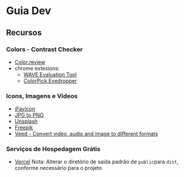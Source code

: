 # Guia Dev

## Recursos

### Colors - Contrast Checker

- [Color.review](https://color.review/)
- chrome extesions:
  - [WAVE Evaluation Tool](https://chrome.google.com/webstore/detail/wave-evaluation-tool/jbbplnpkjmmeebjpijfedlgcdilocofh)
  - [ColorPick Eyedropper](https://chrome.google.com/webstore/detail/colorpick-eyedropper/ohcpnigalekghcmgcdcenkpelffpdolg)

### Icons, Imagens e  Videos 

   - [iFavicon](https://ifavicon.com/image-to-favicon)
   - [JPG to PNG](https://jpg2png.com/)
   - [Unsplash](https://unsplash.com/)
   - [Freepik](https://www.freepik.com/)
   - [Veed - Convert video, audio and image to different formats](https://www.veed.io/convert)
   
### Serviços de Hospedagem Grátis

- [Vercel](https://vercel.com/)
Nota: Alterar o diretório de saída padrão de `public`para `dist`, conforme necessário para o projeto
